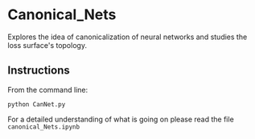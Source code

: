 # Canonical_Nets

Explores the idea of canonicalization of neural networks and studies the loss surface's topology.

## Instructions

From the command line:
```
python CanNet.py
```

For a detailed understanding of what is going on please read the file ```canonical_Nets.ipynb```
